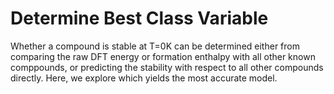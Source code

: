# Determine Best Class Variable

Whether a compound is stable at T=0K can be determined either from comparing the raw DFT energy or formation enthalpy with all other known comppounds, or predicting the stability with respect to all other compounds directly. Here, we explore which yields the most accurate model.
